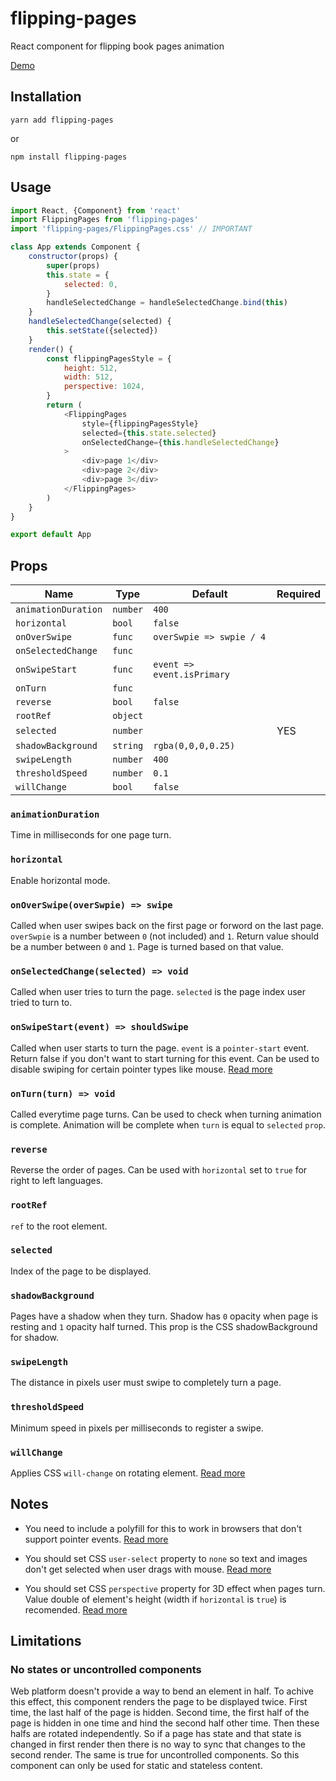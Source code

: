 # flipping-pages

React component for flipping book pages animation

[Demo](https://namannehra.github.io/flipping-pages/)

## Installation

```
yarn add flipping-pages
```

or

```
npm install flipping-pages
```

## Usage

```javascript
import React, {Component} from 'react'
import FlippingPages from 'flipping-pages'
import 'flipping-pages/FlippingPages.css' // IMPORTANT

class App extends Component {
    constructor(props) {
        super(props)
        this.state = {
            selected: 0,
        }
        handleSelectedChange = handleSelectedChange.bind(this)
    }
    handleSelectedChange(selected) {
        this.setState({selected})
    }
    render() {
        const flippingPagesStyle = {
            height: 512,
            width: 512,
            perspective: 1024,
        }
        return (
            <FlippingPages
                style={flippingPagesStyle}
                selected={this.state.selected}
                onSelectedChange={this.handleSelectedChange}
            >
                <div>page 1</div>
                <div>page 2</div>
                <div>page 3</div>
            </FlippingPages>
        )
    }
}

export default App
```

## Props

| Name                | Type     | Default                    | Required |
|---------------------|----------|----------------------------|----------|
| `animationDuration` | `number` | `400`                      |          |
| `horizontal`        | `bool`   | `false`                    |          |
| `onOverSwipe`       | `func`   | `overSwpie => swpie / 4`   |          |
| `onSelectedChange`  | `func`   |                            |          |
| `onSwipeStart`      | `func`   | `event => event.isPrimary` |          |
| `onTurn`            | `func`   |                            |          |
| `reverse`           | `bool`   | `false`                    |          |
| `rootRef`           | `object` |                            |          |
| `selected`          | `number` |                            | YES      |
| `shadowBackground`  | `string` | `rgba(0,0,0,0.25)`         |          |
| `swipeLength`       | `number` | `400`                      |          |
| `thresholdSpeed`    | `number` | `0.1`                      |          |
| `willChange`        | `bool`   | `false`                    |          |

### `animationDuration`
Time in milliseconds for one page turn.

### `horizontal`
Enable horizontal mode.

### `onOverSwipe(overSwpie) => swipe`
Called when user swipes back on the first page or forword on the last page.
`overSwpie` is a number between `0` (not included) and `1`. Return value should
be a number between `0` and `1`. Page is turned based on that value.

### `onSelectedChange(selected) => void`
Called when user tries to turn the page. `selected` is the page index user tried
to turn to.

### `onSwipeStart(event) => shouldSwipe`
Called when user starts to turn the page. `event` is a `pointer-start` event.
Return false if you don't want to start turning for this event. Can be used to
disable swiping for certain pointer types like mouse.
[Read more](https://developer.mozilla.org/en-US/docs/Web/API/PointerEvent)

### `onTurn(turn) => void`
Called everytime page turns. Can be used to check when turning animation is
complete. Animation will be complete when `turn` is equal to `selected` `prop`.

### `reverse`
Reverse the order of pages. Can be used with `horizontal` set to `true` for
right to left languages.

### `rootRef`
`ref` to the root element.

### `selected`
Index of the page to be displayed.

### `shadowBackground`
Pages have a shadow when they turn. Shadow has `0` opacity when page is resting
and `1` opacity half turned. This prop is the CSS shadowBackground for shadow.

### `swipeLength`
The distance in pixels user must swipe to completely turn a page.

### `thresholdSpeed`
Minimum speed in pixels per milliseconds to register a swipe.

### `willChange`
Applies CSS `will-change` on rotating element.
[Read more](https://developer.mozilla.org/en-US/docs/Web/CSS/will-change)

## Notes

* You need to include a polyfill for this to work in browsers that don't
  support pointer events. [Read more](https://github.com/jquery/PEP)

* You should set CSS `user-select` property to `none` so text and images don't
  get selected when user drags with mouse.
  [Read more](https://developer.mozilla.org/en-US/docs/Web/CSS/user-select)

* You should set CSS `perspective` property for 3D effect when pages turn. Value
  double of element's height (width if `horizontal` is `true`) is recomended.
  [Read more](https://developer.mozilla.org/en-US/docs/Web/CSS/perspective)

## Limitations

### No states or uncontrolled components
Web platform doesn't provide a way to bend an element in half. To achive this
effect, this component renders the page to be displayed twice. First time, the
last half of the page is hidden. Second time, the first half of the page is
hidden in one time and hind the second half other time. Then these halfs are
rotated independently. So if a page has state and that state is changed in first
render then there is no way to sync that changes to the second render. The same
is true for uncontrolled components. So this component can only be used for
static and stateless content.